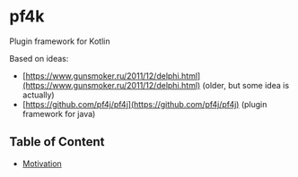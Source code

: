 # pf4k

Plugin framework for Kotlin

Based on ideas:

- [https://www.gunsmoker.ru/2011/12/delphi.html](https://www.gunsmoker.ru/2011/12/delphi.html)
  (older, but some idea is actually)
- [https://github.com/pf4j/pf4j](https://github.com/pf4j/pf4j) (plugin framework for java)

## Table of Content

- [Motivation](motivation.html)